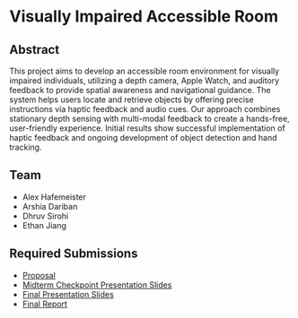 # Visually Impaired Accessible Room

## Abstract

This project aims to develop an accessible room environment for visually impaired individuals, utilizing a depth camera, Apple Watch, and auditory feedback to provide spatial awareness and navigational guidance. The system helps users locate and retrieve objects by offering precise instructions via haptic feedback and audio cues. Our approach combines stationary depth sensing with multi-modal feedback to create a hands-free, user-friendly experience. Initial results show successful implementation of haptic feedback and ongoing development of object detection and hand tracking.

## Team

* Alex Hafemeister
* Arshia Dariban
* Dhruv Sirohi
* Ethan Jiang

## Required Submissions

* [Proposal](https://github.com/ECEM202A/viar.github.io/blob/main/docs/proposal.md)
* [Midterm Checkpoint Presentation Slides](http://)
* [Final Presentation Slides](http://)
* [Final Report](https://github.com/ECEM202A/viar.github.io/blob/main/docs/report.md)
